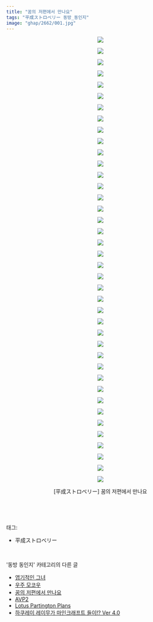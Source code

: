 ```yaml
---
title: "꿈의 저편에서 만나요"
tags: "平成ストロベリー 동방_동인지"
image: "ghap/2662/001.jpg"
---
```

<div class="article">
<p style="text-align: center; clear: none; float: none;"><img src="{{ site.nasurl }}/ghap/2662/001.jpg"/></p>
<p style="text-align: center; clear: none; float: none;"><img src="{{ site.nasurl }}/ghap/2662/002.jpg"/></p>
<p style="text-align: center; clear: none; float: none;"><img src="{{ site.nasurl }}/ghap/2662/003.jpg"/></p>
<p style="text-align: center; clear: none; float: none;"><img src="{{ site.nasurl }}/ghap/2662/004.jpg"/></p>
<p style="text-align: center; clear: none; float: none;"><img src="{{ site.nasurl }}/ghap/2662/005.jpg"/></p>
<p style="text-align: center; clear: none; float: none;"><img src="{{ site.nasurl }}/ghap/2662/006.jpg"/></p>
<p style="text-align: center; clear: none; float: none;"><img src="{{ site.nasurl }}/ghap/2662/007.jpg"/></p>
<p style="text-align: center; clear: none; float: none;"><img src="{{ site.nasurl }}/ghap/2662/008.jpg"/></p>
<p style="text-align: center; clear: none; float: none;"><img src="{{ site.nasurl }}/ghap/2662/009.jpg"/></p>
<p style="text-align: center; clear: none; float: none;"><img src="{{ site.nasurl }}/ghap/2662/010.jpg"/></p>
<p style="text-align: center; clear: none; float: none;"><img src="{{ site.nasurl }}/ghap/2662/011.jpg"/></p>
<p style="text-align: center; clear: none; float: none;"><img src="{{ site.nasurl }}/ghap/2662/012.jpg"/></p>
<p style="text-align: center; clear: none; float: none;"><img src="{{ site.nasurl }}/ghap/2662/013.jpg"/></p>
<p style="text-align: center; clear: none; float: none;"><img src="{{ site.nasurl }}/ghap/2662/014.jpg"/></p>
<p style="text-align: center; clear: none; float: none;"><img src="{{ site.nasurl }}/ghap/2662/015.jpg"/></p>
<p style="text-align: center; clear: none; float: none;"><img src="{{ site.nasurl }}/ghap/2662/016.jpg"/></p>
<p style="text-align: center; clear: none; float: none;"><img src="{{ site.nasurl }}/ghap/2662/017.jpg"/></p>
<p style="text-align: center; clear: none; float: none;"><img src="{{ site.nasurl }}/ghap/2662/018.jpg"/></p>
<p style="text-align: center; clear: none; float: none;"><img src="{{ site.nasurl }}/ghap/2662/019.jpg"/></p>
<p style="text-align: center; clear: none; float: none;"><img src="{{ site.nasurl }}/ghap/2662/020.jpg"/></p>
<p style="text-align: center; clear: none; float: none;"><img src="{{ site.nasurl }}/ghap/2662/021.jpg"/></p>
<p style="text-align: center; clear: none; float: none;"><img src="{{ site.nasurl }}/ghap/2662/022.jpg"/></p>
<p style="text-align: center; clear: none; float: none;"><img src="{{ site.nasurl }}/ghap/2662/023.jpg"/></p>
<p style="text-align: center; clear: none; float: none;"><img src="{{ site.nasurl }}/ghap/2662/024.jpg"/></p>
<p style="text-align: center; clear: none; float: none;"><img src="{{ site.nasurl }}/ghap/2662/025.jpg"/></p>
<p style="text-align: center; clear: none; float: none;"><img src="{{ site.nasurl }}/ghap/2662/026.jpg"/></p>
<p style="text-align: center; clear: none; float: none;"><img src="{{ site.nasurl }}/ghap/2662/027.jpg"/></p>
<p style="text-align: center; clear: none; float: none;"><img src="{{ site.nasurl }}/ghap/2662/028.jpg"/></p>
<p style="text-align: center; clear: none; float: none;"><img src="{{ site.nasurl }}/ghap/2662/029.jpg"/></p>
<p style="text-align: center; clear: none; float: none;"><img src="{{ site.nasurl }}/ghap/2662/030.jpg"/></p>
<p style="text-align: center; clear: none; float: none;"><img src="{{ site.nasurl }}/ghap/2662/031.jpg"/></p>
<p style="text-align: center; clear: none; float: none;"><img src="{{ site.nasurl }}/ghap/2662/032.jpg"/></p>
<p style="text-align: center; clear: none; float: none;"><img src="{{ site.nasurl }}/ghap/2662/033.jpg"/></p>
<p style="text-align: center; clear: none; float: none;"><img src="{{ site.nasurl }}/ghap/2662/034.jpg"/></p>
<p style="text-align: center; clear: none; float: none;"><img src="{{ site.nasurl }}/ghap/2662/035.jpg"/></p>
<p style="text-align: center; clear: none; float: none;"><img src="{{ site.nasurl }}/ghap/2662/036.jpg"/></p>
<p style="text-align: center; clear: none; float: none;"><img src="{{ site.nasurl }}/ghap/2662/037.jpg"/></p>
<p style="text-align: center; clear: none; float: none;"><img src="{{ site.nasurl }}/ghap/2662/038.jpg"/></p>
<p style="text-align: center; clear: none; float: none;"><img src="{{ site.nasurl }}/ghap/2662/039.jpg"/></p>
<p style="text-align: center; clear: none; float: none;"><img src="{{ site.nasurl }}/ghap/2662/040.jpg"/></p>
<p style="text-align: center; clear: none; float: none;">[平成ストロベリー] 꿈의 저편에서 만나요</p>
<p><br/></p>
</div><br/>
<div class="tagTrail">
<p>태그: </p>
<ul>
<li>平成ストロベリー</li>
</ul>
</div><br/>
<div class="another">
<p>'동방 동인지' 카테고리의 다른 글</p>
<ul>
<li><a href="/2016-10-22-ghap_2664">엽기적인 그녀</a></li>
<li><a href="/2016-10-22-ghap_2663">우주 모코우</a></li>
<li><a href="/2016-10-22-ghap_2662">꿈의 저편에서 만나요</a></li>
<li><a href="/2016-10-22-ghap_2661">AVP2</a></li>
<li><a href="/2016-10-22-ghap_2660">Lotus Partington Plans</a></li>
<li><a href="/2016-10-22-ghap_2659">하쿠레이 레이무가 마인크래프트 들이!? Ver 4.0</a></li>
</ul>
</div><br/>
<div class="cb_module cb_fluid">
<div class="cb_wrt cb_profile">
</div><!-- commentList close -->
</div><br/>
